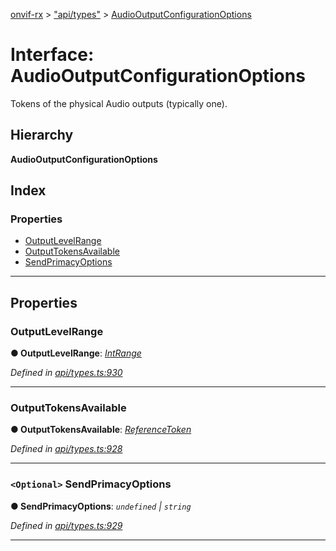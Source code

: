 [onvif-rx](../README.md) > ["api/types"](../modules/_api_types_.md) > [AudioOutputConfigurationOptions](../interfaces/_api_types_.audiooutputconfigurationoptions.md)

# Interface: AudioOutputConfigurationOptions

Tokens of the physical Audio outputs (typically one).

## Hierarchy

**AudioOutputConfigurationOptions**

## Index

### Properties

* [OutputLevelRange](_api_types_.audiooutputconfigurationoptions.md#outputlevelrange)
* [OutputTokensAvailable](_api_types_.audiooutputconfigurationoptions.md#outputtokensavailable)
* [SendPrimacyOptions](_api_types_.audiooutputconfigurationoptions.md#sendprimacyoptions)

---

## Properties

<a id="outputlevelrange"></a>

###  OutputLevelRange

**● OutputLevelRange**: *[IntRange](_api_types_.intrange.md)*

*Defined in [api/types.ts:930](https://github.com/patrickmichalina/onvif-rx/blob/3ab1739/src/api/types.ts#L930)*

___
<a id="outputtokensavailable"></a>

###  OutputTokensAvailable

**● OutputTokensAvailable**: *[ReferenceToken](../modules/_api_types_.md#referencetoken)*

*Defined in [api/types.ts:928](https://github.com/patrickmichalina/onvif-rx/blob/3ab1739/src/api/types.ts#L928)*

___
<a id="sendprimacyoptions"></a>

### `<Optional>` SendPrimacyOptions

**● SendPrimacyOptions**: *`undefined` \| `string`*

*Defined in [api/types.ts:929](https://github.com/patrickmichalina/onvif-rx/blob/3ab1739/src/api/types.ts#L929)*

___

